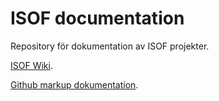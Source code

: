 # ISOF documentation

Repository för dokumentation av ISOF projekter.

[ISOF Wiki](https://github.com/ISOF-ITD/ISOF-documentation/wiki).

[Github markup dokumentation](https://github.com/adam-p/markdown-here/wiki/Markdown-Cheatsheet).
